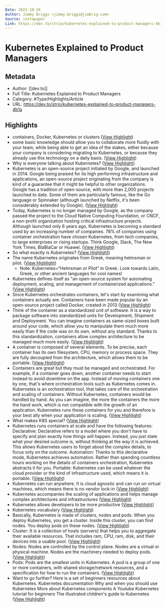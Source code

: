 ```yaml
---
Date: 2021-10-26
Author: Jimmy Briggs <jimmy.briggs@jimbrig.com>
Source: instapaper
Link: https://dev.to/strio/kubernetes-explained-to-product-managers-4b1a
---
```

# Kubernetes Explained to Product Managers

## Metadata
- Author: [[dev.to]]
- Full Title: Kubernetes Explained to Product Managers
- Category: #Type/Highlights/Article
- URL: https://dev.to/strio/kubernetes-explained-to-product-managers-4b1a

## Highlights
- containers, Docker, Kubernetes or clusters ([View Highlight](https://instapaper.com/read/1354348908/14361539))
- some basic knowledge should allow you to collaborate more fluidly with your team, while being able to get an idea of the stakes, either because your company is considering migrating to Kubernetes, or because they already use this technology on a daily basis. ([View Highlight](https://instapaper.com/read/1354348908/14361542))
- Why is everyone talking about Kubernetes? ([View Highlight](https://instapaper.com/read/1354348908/14361545))
- Kubernetes is an open-source project initiated by Google, and launched in 2014. Google being praised for its high performing infrastructure and applications, an open-source project originating from the company is kind of a guarantee that it might be helpful to other organizations. Google has a tradition of open-source, with more than 2,000 projects launched to date. Some of them are particularly famous, like the Go language or Spinnaker (although launched by Netflix, it's been considerably extended by Google). ([View Highlight](https://instapaper.com/read/1354348908/14361549))
- Today, Kubernetes is no longer managed by Google, as the company passed the project to the Cloud Native Computing Foundation, or CNCF, a non-profit organization hosting critical infrastructure projects.
  Although launched only 6 years ago, Kubernetes is becoming a standard used by an increasing number of companies. 78% of companies using container orchestration have chosen Kubernetes, from tech companies, to large enterprises or rising startups. Think Google, Slack, The New York Times, BlaBlaCar or Huawei. ([View Highlight](https://instapaper.com/read/1354348908/14361552))
- So what exactly is Kubernetes? ([View Highlight](https://instapaper.com/read/1354348908/14361555))
- The name Kubernetes originates from Greek, meaning helmsman or pilot. ([View Highlight](https://instapaper.com/read/1354348908/14361566))
    - Note: Kubernetes=“Helmsman or Pilot” in Greek. Look towards Latin, Greek, or other ancient languages for cool names!
- Kubernetes defines itself as "an open-source system for automating deployment, scaling, and management of containerized applications." ([View Highlight](https://instapaper.com/read/1354348908/14361568))
- Since Kubernetes orchestrates containers, let's start by examining what containers actually are.
  Containers have been made popular by an open-source project called Docker, created in 2013 ([View Highlight](https://instapaper.com/read/1354348908/14361569))
- Think of the container as a standardized unit of software. It is a way to package software into standardized units for Development, Shipment and Deployment.
  You can imagine containers as same-sized boxes built around your code, which allow you to manipulate them much more easily than if the code was on its own, without any standard.
  Thanks to this standardization, containers allow complex architecture to be managed much more easily. ([View Highlight](https://instapaper.com/read/1354348908/14361570))
- A container is composed of several elements. To be precise, each container has its own filesystem, CPU, memory or process space. They are fully decoupled from the architecture, which allows them to be portable. ([View Highlight](https://instapaper.com/read/1354348908/14361571))
- Containers are great but they must be managed and orchestrated. For example, if a container goes down, another container needs to start instead to avoid downtime on the app.
  Instead of moving containers one by one, that's where orchestration tools such as Kubernetes comes in. Kubernetes is an orchestration tool, that takes care of the orchestration and scaling of containers. Without Kubernetes, containers would be handled by hand. As you can imagine, the more the containers the more the hand work, which is not compatible with the growth of an application.
  Kubernetes runs these containers for you and therefore is your best ally when your application is scaling. ([View Highlight](https://instapaper.com/read/1354348908/14361572))
- What makes K8S special? ([View Highlight](https://instapaper.com/read/1354348908/14361575))
- Kubernetes runs containers at scale and have the following features:
  Declarative: Declarative refers to a model where you don't have to specify and plan exactly how things will happen. Instead, you just state what your desired outcome is, without thinking at the way it is achieved. This allows Kubernetes users to forget about the complex details, to focus only on the outcome.
  Automation: Thanks to this declarative mode, Kubernetes achieves automation. Rather than spending countless hours working on the details of containers orchestration, Kubernetes abstracts it for you.
  Portable: Kubernetes can be used whatever the cloud provider or the kind of infrastructure used, which means it is portable. ([View Highlight](https://instapaper.com/read/1354348908/14361576))
- Kubernetes can run anywhere. It is cloud agnostic and can run on virtual machines, which means there is no vendor lock-in ([View Highlight](https://instapaper.com/read/1354348908/14361578))
- Kubernetes accompanies the scaling of applications and helps manage complex architectures and infrastructures ([View Highlight](https://instapaper.com/read/1354348908/14361580))
- Kubernetes allows developers to be more productive ([View Highlight](https://instapaper.com/read/1354348908/14361585))
- Kubernetes vocabulary ([View Highlight](https://instapaper.com/read/1354348908/14361587))
- Basically, Kubernetes is made of clusters, nodes and pods.
  When you deploy Kubernetes, you get a cluster.
  Inside this cluster, you can find nodes.
  You deploy pods on these nodes. ([View Highlight](https://instapaper.com/read/1354348908/14361589))
- Cluster: It is a collection of hosts (servers) that helps you to aggregate their available resources. That includes ram, CPU, ram, disk, and their devices into a usable pool. ([View Highlight](https://instapaper.com/read/1354348908/14361592))
- Nodes: Nodes are controlled by the control plane. Nodes are a virtual or physical machine. Nodes are the machinery needed to deploy pods. ([View Highlight](https://instapaper.com/read/1354348908/14361594))
- Pods: Pods are the smallest units in Kubernetes. A pod is a group of one or more containers, with shared storage/network resources, and a specification for how to run the containers. ([View Highlight](https://instapaper.com/read/1354348908/14361596))
- Want to go further? Here is a set of beginners resources about Kubernetes.
  Kubernetes documentation
  Why and when you should use Kubernetes
  More about Kubernetes components
  A Youtube Kubernetes tutorial for beginners
  The illustrated children's guide to Kubernetes ([View Highlight](https://instapaper.com/read/1354348908/14361598))
